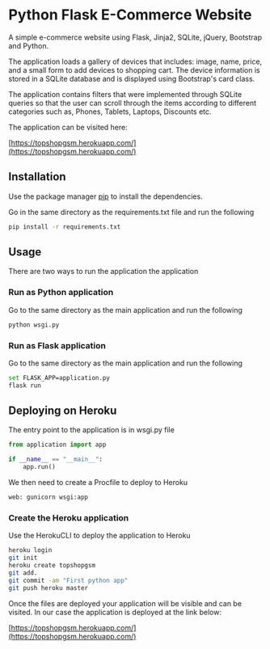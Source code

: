 # Python Flask E-Commerce Website

A simple e-commerce website using Flask, Jinja2, SQLite, jQuery, Bootstrap and Python.

The application loads a gallery of devices that includes: image, name, price, and a small form to add devices to shopping cart. The device information is stored in a SQLite database and is displayed using Bootstrap's card class.

The application contains filters that were implemented through SQLite queries so that the user can scroll through the items according to different categories such as, Phones, Tablets, Laptops, Discounts etc.

The application can be visited here:

[https://topshopgsm.herokuapp.com/](https://topshopgsm.herokuapp.com/)


## Installation

Use the package manager [pip](https://pip.pypa.io/en/stable/) to install the dependencies.

Go in the same directory as the requirements.txt file and run the following

```bash
pip install -r requirements.txt
```

## Usage

There are two ways to run the application the application

### Run as Python application 

Go to the same directory as the main application and run the following

```bash
python wsgi.py
```
### Run as Flask application 

Go to the same directory as the main application and run the following


```bash
set FLASK_APP=application.py
flask run
```


## Deploying on Heroku

The entry point to the application is in wsgi.py file

```python
from application import app

if __name__ == "__main__":
    app.run()
```
We then need to create a Procfile to deploy to Heroku



```bash
web: gunicorn wsgi:app
```

### Create the Heroku application

Use the HerokuCLI to deploy the application to Heroku 

```bash
heroku login
git init
heroku create topshopgsm
git add.
git commit -am "First python app"
git push heroku master
```

Once the files are deployed your application will be visible and can be visited. In our case the application is deployed at the link below:


[https://topshopgsm.herokuapp.com/](https://topshopgsm.herokuapp.com/)